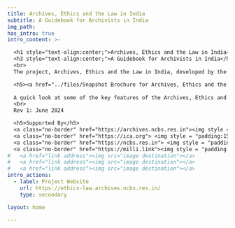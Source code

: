 ```yaml
---
title: Archives, Ethics and the Law in India
subtitle: A Guidebook for Archivists in India
img_path: 
has_intro: true
intro_content: >-

  <h1 style="text-align:center;">Archives, Ethics and the Law in India</h1>
  <h3 style="text-align:center;">A Guidebook for Archivists in India</h3>
  <br>
  The project, Archives, Ethics and the Law in India, developed by the Milli Archives Foundation in collaboration with the Archives at NCBS, aims to learn from and train archivists and users of archives in India to respond to questions of archives, copyright, ownership and access, and the public’s rights to information and privacy.

  <h5><a href="../files/Snapshot Brochure for Archives, Ethics and the Law in India.pdf">Snapshot Brochure!</a></h5>
  
  A quick look at some of the key features of the Archives, Ethics and the Law guidebook! Free download for public access. 
  <br>
  Rev 1: June 2024

  <h5>Supported By</h5>
  <a class="no-border" href="https://archives.ncbs.res.in"><img style = "padding:15px; width:150px;" src="../images/logo_ancbs.webp"></a>
  <a class="no-border" href="https://ica.org"> <img style = "padding:15px; width:150px;" src="../images/logo_ica.webp"></a>
  <a class="no-border" href="https://ncbs.res.in"> <img style = "padding:15px; width:150px;" src="../images/logo_ncbs.webp"></a>
  <a class="no-border" href="https://milli.link"><img style = "padding:15px; width:100px;" src="../images/logo_maf.webp"></a>
#   <a href="link address"><img src="image destination"></a>
#   <a href="link address"><img src="image destination"></a>
#   <a href="link address"><img src="image destination"></a>
intro_actions:
  - label: Project Website
    url: https://ethics-law.archives.ncbs.res.in/
    type: secondary

layout: home

---
```








